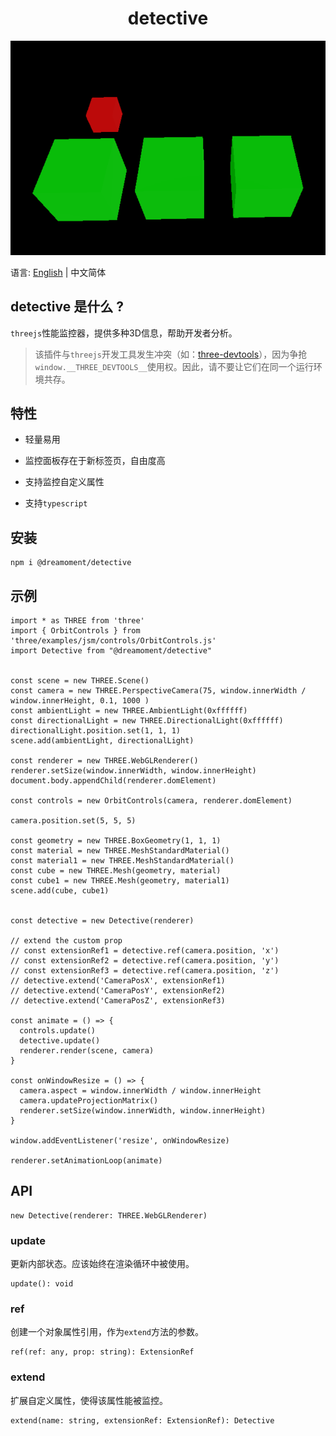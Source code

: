 <h1 align="center">detective</h1>

![](/docs/preview.gif)

语言: [English](README.md) | 中文简体

## detective 是什么 ?

`threejs`性能监控器，提供多种3D信息，帮助开发者分析。

> 该插件与`threejs`开发工具发生冲突（如：[three-devtools](https://github.com/threejs/three-devtools)），因为争抢`window.__THREE_DEVTOOLS__`使用权。因此，请不要让它们在同一个运行环境共存。

## 特性

- 轻量易用

- 监控面板存在于新标签页，自由度高

- 支持监控自定义属性

- 支持`typescript`

## 安装

```
npm i @dreamoment/detective
```

## 示例

```
import * as THREE from 'three'
import { OrbitControls } from 'three/examples/jsm/controls/OrbitControls.js'
import Detective from "@dreamoment/detective"


const scene = new THREE.Scene()
const camera = new THREE.PerspectiveCamera(75, window.innerWidth / window.innerHeight, 0.1, 1000 )
const ambientLight = new THREE.AmbientLight(0xffffff)
const directionalLight = new THREE.DirectionalLight(0xffffff)
directionalLight.position.set(1, 1, 1)
scene.add(ambientLight, directionalLight)

const renderer = new THREE.WebGLRenderer()
renderer.setSize(window.innerWidth, window.innerHeight)
document.body.appendChild(renderer.domElement)

const controls = new OrbitControls(camera, renderer.domElement)

camera.position.set(5, 5, 5)

const geometry = new THREE.BoxGeometry(1, 1, 1)
const material = new THREE.MeshStandardMaterial()
const material1 = new THREE.MeshStandardMaterial()
const cube = new THREE.Mesh(geometry, material)
const cube1 = new THREE.Mesh(geometry, material1)
scene.add(cube, cube1)


const detective = new Detective(renderer)

// extend the custom prop
// const extensionRef1 = detective.ref(camera.position, 'x')
// const extensionRef2 = detective.ref(camera.position, 'y')
// const extensionRef3 = detective.ref(camera.position, 'z')
// detective.extend('CameraPosX', extensionRef1)
// detective.extend('CameraPosY', extensionRef2)
// detective.extend('CameraPosZ', extensionRef3)

const animate = () => {
  controls.update()
  detective.update()
  renderer.render(scene, camera)
}

const onWindowResize = () => {
  camera.aspect = window.innerWidth / window.innerHeight
  camera.updateProjectionMatrix()
  renderer.setSize(window.innerWidth, window.innerHeight)
}

window.addEventListener('resize', onWindowResize)

renderer.setAnimationLoop(animate)
```

## API

```
new Detective(renderer: THREE.WebGLRenderer)
```

### update

更新内部状态。应该始终在渲染循环中被使用。

```
update(): void
```

### ref

创建一个对象属性引用，作为`extend`方法的参数。

```
ref(ref: any, prop: string): ExtensionRef
```

### extend

扩展自定义属性，使得该属性能被监控。

```
extend(name: string, extensionRef: ExtensionRef): Detective
```